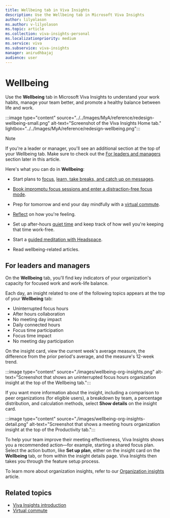 ```yaml
---
title: Wellbeing tab in Viva Insights
description: Use the Wellbeing tab in Microsoft Viva Insights
author: lilyolason
ms.author: v-lilyolason
ms.topic: article
ms.collection: viva-insights-personal
ms.localizationpriority: medium 
ms.service: viva
ms.subservice: viva-insights
manager: anirudhbajaj
audience: user
---
```

# Wellbeing
	
Use the **Wellbeing** tab in Microsoft Viva Insights to understand your work habits, manage your team better, and promote a healthy balance between life and work. 

:::image type="content" source="../../Images/MyA/reference/redesign-wellbeing-small.png" alt-text="Screenshot of the Viva Insights Home tab." lightbox="../../Images/MyA/reference/redesign-wellbeing.png":::

>[!Note]
> If you're a leader or manager, you'll see an additional section at the top of your Wellbeing tab. Make sure to check out the [For leaders and managers](#for-leaders-and-managers) section later in this article.

Here's what you can do in **Wellbeing**:

* Start plans to [focus](../use/focus-plan.md), [learn, take breaks, and catch up on messages](wellbeing-plans.md).

* [Book impromptu focus sessions and enter a distraction-free focus mode](focus.md).


* Prep for tomorrow and end your day mindfully with a [virtual commute](virtual-commute.md).


* [Reflect](reflect.md) on how you're feeling.


* Set up after-hours [quiet time](quiet-time.md) and keep track of how well you're keeping that time work-free.


* Start a [guided meditation with Headspace](headspace.md).


* Read wellbeing-related articles.


## For leaders and managers

On the **Wellbeing** tab, you'll find key indicators of your organization's capacity for focused work and work-life balance.

Each day, an insight related to one of the following topics appears at the top of your **Wellbeing** tab:

* Uninterrupted focus hours 
* After hours collaboration 
* No meeting day impact
* Daily connected hours 
* Focus time participation 
* Focus time impact 
* No meeting day participation


On the insight card, view the current week's average measure, the difference from the prior period's average, and the measure's 12-week trend. 

:::image type="content" source="./images/wellbeing-org-insights.png" alt-text="Screenshot that shows an uninterrupted focus hours organization insight at the top of the Wellbeing tab.":::

If you want more information about the insight, including a comparison to peer organizations (for eligible users), a breakdown by team, a percentage distribution, and calculation methods, select **Show details** on the insight card.

:::image type="content" source="./images/wellbeing-org-insights-detail.png" alt-text="Screenshot that shows a meeting hours organization insight at the top of the Productivity tab.":::

To help your team improve their meeting effectiveness, Viva Insights shows you a recommended action—for example, starting a shared focus plan. Select the action button, like **Set up plan**, either on the insight card on the **Wellbeing** tab, or from within the insight details page. Viva Insights then takes you through the feature setup process.

To learn more about organization insights, refer to our [Organization insights](../../org-team-insights/org-insights.md) article.



## Related topics

* [Viva Insights introduction](viva-teams-app.md)
* [Virtual commute](viva-insights-virtual-commute.md)
